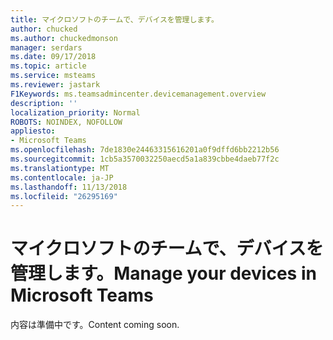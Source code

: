 ```yaml
---
title: マイクロソフトのチームで、デバイスを管理します。
author: chucked
ms.author: chuckedmonson
manager: serdars
ms.date: 09/17/2018
ms.topic: article
ms.service: msteams
ms.reviewer: jastark
F1Keywords: ms.teamsadmincenter.devicemanagement.overview
description: ''
localization_priority: Normal
ROBOTS: NOINDEX, NOFOLLOW
appliesto:
- Microsoft Teams
ms.openlocfilehash: 7de1830e24463315616201a0f9dffd6bb2212b56
ms.sourcegitcommit: 1cb5a3570032250aecd5a1a839cbbe4daeb77f2c
ms.translationtype: MT
ms.contentlocale: ja-JP
ms.lasthandoff: 11/13/2018
ms.locfileid: "26295169"
---
```

# <a name="manage-your-devices-in-microsoft-teams"></a><span data-ttu-id="62dec-102">マイクロソフトのチームで、デバイスを管理します。</span><span class="sxs-lookup"><span data-stu-id="62dec-102">Manage your devices in Microsoft Teams</span></span>

<span data-ttu-id="62dec-103">内容は準備中です。</span><span class="sxs-lookup"><span data-stu-id="62dec-103">Content coming soon.</span></span>